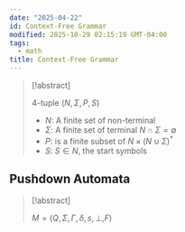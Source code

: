 ```yaml
---
date: "2025-04-22"
id: Context-Free Grammar
modified: 2025-10-29 02:15:19 GMT-04:00
tags:
  - math
title: Context-Free Grammar
---
```


> [!abstract]
>
> 4-tuple $(N, \Sigma, P, S)$
>
> - $N$: A finite set of non-terminal
> - $\Sigma$: A finite set of terminal $N \cap \Sigma = \emptyset$
> - $P$: is a finite subset of $N \times (N \cup \Sigma)^{*}$
> - $S$: $S \in N$, the start symbols

## Pushdown Automata

> [!abstract]
>
> $M = (Q, \Sigma, \Gamma, \delta, s, \perp, F)$

